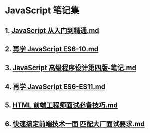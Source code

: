 # JavaScript 笔记集

## 1. [JavaScript 从入门到精通.md](JavaScript从入门到精通.md)

## 2. [再学 JavaScript ES6-10.md](JavaScriptES6-10.md)

## 3. [JavaScript 高级程序设计第四版-笔记.md](JavaScript高级程序设计第四版-笔记.md)

## 4. [再学 JavaScript ES6-ES11.md](再学JavaScriptES6-ES11.md)

## 5. [HTML 前端工程师面试必备技巧.md](HTML前端工程师面试必备技巧.md)

## 6. [快速搞定前端技术一面 匹配大厂面试要求.md](快速搞定前端技术一面%20匹配大厂面试要求.md)

